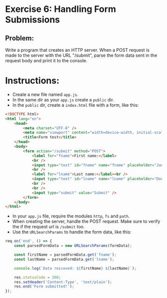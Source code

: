 # Exercise 6: Handling Form Submissions

## Problem:

Write a program that creates an HTTP server. When a POST request is made to the server with the URL "/submit", parse the form data sent in the request body and print it to the console.

# Instructions:

- Create a new file named `app.js`.
- In the same dir as your `app.js` create a `public` dir.
- In the `public` dir, create a `index.html` file with a form, like this:

``` html
<!DOCTYPE html>
<html lang="en">
	<head>
		<meta charset="UTF-8" />
		<meta name="viewport" content="width=device-width, initial-scale=1.0" />
		<title>Form test</title>
	</head>
	<body>
		<form action="/submit" method="POST">
			<label for="fname">First name:</label>
			<br />
			<input type="text" id="fname" name="fname" placeholder="Jane" />
			<br />
			<label for="lname">Last name:</label><br />
			<input type="text" id="lname" name="lname" placeholder="Doe"/>
			<br />
			<br />
			<input type="submit" value="Submit" />
		</form>
	</body>
</html>
```

- In your `app.js` file, require the modules `http`, `fs` and `path`.
- When creating the server, handle the POST request. Make sure to verify the if the request url is `/submit` too.
- Use the `URLSearchParams` to handle the form data, like this:

``` JavaScript
req.on('end', () => {
	const parsedFormData = new URLSearchParams(formData);

	const firstName = parsedFormData.get('fname');
	const lastName = parsedFormData.get('lname');

	console.log(`Data reiceved: ${firstName} ${lastName}`);

	res.statusCode = 200;
	res.setHeader('Content-Type', 'text/plain');
	res.end('Form submitted!');
});
```
